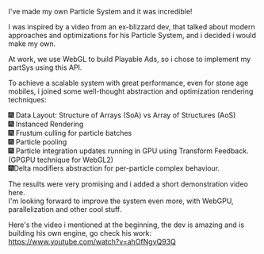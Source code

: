 I've made my own Particle System and it was incredible!  

I was inspired by a video from an ex-blizzard dev, that talked about modern approaches and optimizations for his Particle System, and i decided i would make my own.  

At work, we use WebGL to build Playable Ads, so i chose to implement my partSys using this API.  

To achieve a scalable system with great performance, even for stone age mobiles, i joined some well-thought abstraction and optimization rendering techniques:  

🎆 Data Layout: Structure of Arrays (SoA) vs Array of Structures (AoS)  
🎆 Instanced Rendering  
🎆 Frustum culling for particle batches  
🎆 Particle pooling  
🎆 Particle integration updates running in GPU using Transform Feedback. (GPGPU technique for WebGL2)  
🎆Delta modifiers abstraction for per-particle complex behaviour.  

The results were very promising and i added a short demonstration video here.  
I'm looking forward to improve the system even more, with WebGPU, parallelization and other cool stuff.  

Here's the video i mentioned at the beginning, the dev is amazing and is building his own engine, go check his work: https://www.youtube.com/watch?v=ahOfNgvQ93Q